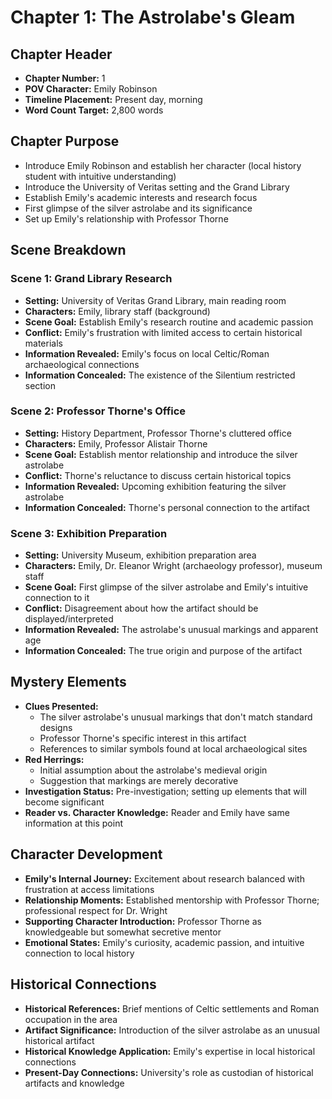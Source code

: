 # Chapter 1: The Astrolabe's Gleam

## Chapter Header
- **Chapter Number:** 1
- **POV Character:** Emily Robinson
- **Timeline Placement:** Present day, morning
- **Word Count Target:** 2,800 words

## Chapter Purpose
- Introduce Emily Robinson and establish her character (local history student with intuitive understanding)
- Introduce the University of Veritas setting and the Grand Library
- Establish Emily's academic interests and research focus
- First glimpse of the silver astrolabe and its significance
- Set up Emily's relationship with Professor Thorne

## Scene Breakdown

### Scene 1: Grand Library Research
- **Setting:** University of Veritas Grand Library, main reading room
- **Characters:** Emily, library staff (background)
- **Scene Goal:** Establish Emily's research routine and academic passion
- **Conflict:** Emily's frustration with limited access to certain historical materials
- **Information Revealed:** Emily's focus on local Celtic/Roman archaeological connections
- **Information Concealed:** The existence of the Silentium restricted section

### Scene 2: Professor Thorne's Office
- **Setting:** History Department, Professor Thorne's cluttered office
- **Characters:** Emily, Professor Alistair Thorne
- **Scene Goal:** Establish mentor relationship and introduce the silver astrolabe
- **Conflict:** Thorne's reluctance to discuss certain historical topics
- **Information Revealed:** Upcoming exhibition featuring the silver astrolabe
- **Information Concealed:** Thorne's personal connection to the artifact

### Scene 3: Exhibition Preparation
- **Setting:** University Museum, exhibition preparation area
- **Characters:** Emily, Dr. Eleanor Wright (archaeology professor), museum staff
- **Scene Goal:** First glimpse of the silver astrolabe and Emily's intuitive connection to it
- **Conflict:** Disagreement about how the artifact should be displayed/interpreted
- **Information Revealed:** The astrolabe's unusual markings and apparent age
- **Information Concealed:** The true origin and purpose of the artifact

## Mystery Elements
- **Clues Presented:**
  - The silver astrolabe's unusual markings that don't match standard designs
  - Professor Thorne's specific interest in this artifact
  - References to similar symbols found at local archaeological sites
- **Red Herrings:**
  - Initial assumption about the astrolabe's medieval origin
  - Suggestion that markings are merely decorative
- **Investigation Status:** Pre-investigation; setting up elements that will become significant
- **Reader vs. Character Knowledge:** Reader and Emily have same information at this point

## Character Development
- **Emily's Internal Journey:** Excitement about research balanced with frustration at access limitations
- **Relationship Moments:** Established mentorship with Professor Thorne; professional respect for Dr. Wright
- **Supporting Character Introduction:** Professor Thorne as knowledgeable but somewhat secretive mentor
- **Emotional States:** Emily's curiosity, academic passion, and intuitive connection to local history

## Historical Connections
- **Historical References:** Brief mentions of Celtic settlements and Roman occupation in the area
- **Artifact Significance:** Introduction of the silver astrolabe as an unusual historical artifact
- **Historical Knowledge Application:** Emily's expertise in local historical connections
- **Present-Day Connections:** University's role as custodian of historical artifacts and knowledge
